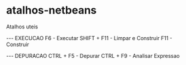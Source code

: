 # atalhos-netbeans
Atalhos uteis

--- EXECUCAO
F6 - Executar
SHIFT + F11 - Limpar e Construir 
F11 - Construir

--- DEPURACAO
CTRL + F5 - Depurar
CTRL + F9 - Analisar Expressao 
